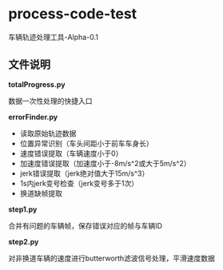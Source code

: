 # process-code-test

车辆轨迹处理工具-Alpha-0.1

## 文件说明

**totalProgress.py**

数据一次性处理的快捷入口

**errorFinder.py**

* 读取原始轨迹数据
* 位置异常识别（车头间距小于前车车身长）
* 速度错误提取（车辆速度小于0）
* 加速度错误提取（加速度小于-8m/s^2或大于5m/s^2）
* jerk错误提取（jerk绝对值大于15m/s^3）
* 1s内jerk变号检查（jerk变号多于1次）
* 换道缺帧提取

**step1.py**

合并有问题的车辆帧，保存错误对应的帧与车辆ID

**step2.py**

对非换道车辆的速度进行butterworth滤波信号处理，平滑速度数据

